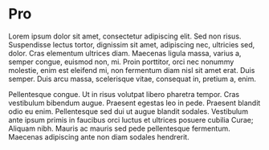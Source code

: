 # Pro

Lorem ipsum dolor sit amet, consectetur adipiscing elit. Sed non risus.
Suspendisse lectus tortor, dignissim sit amet, adipiscing nec, ultricies sed,
dolor. Cras elementum ultrices diam. Maecenas ligula massa, varius a, semper
congue, euismod non, mi. Proin porttitor, orci nec nonummy molestie, enim est
eleifend mi, non fermentum diam nisl sit amet erat. Duis semper. Duis arcu
massa, scelerisque vitae, consequat in, pretium a, enim.

Pellentesque congue. Ut in risus volutpat libero pharetra tempor. Cras
vestibulum bibendum augue. Praesent egestas leo in pede. Praesent blandit odio
eu enim. Pellentesque sed dui ut augue blandit sodales. Vestibulum ante ipsum
primis in faucibus orci luctus et ultrices posuere cubilia Curae; Aliquam nibh.
Mauris ac mauris sed pede pellentesque fermentum. Maecenas adipiscing ante non
diam sodales hendrerit.

